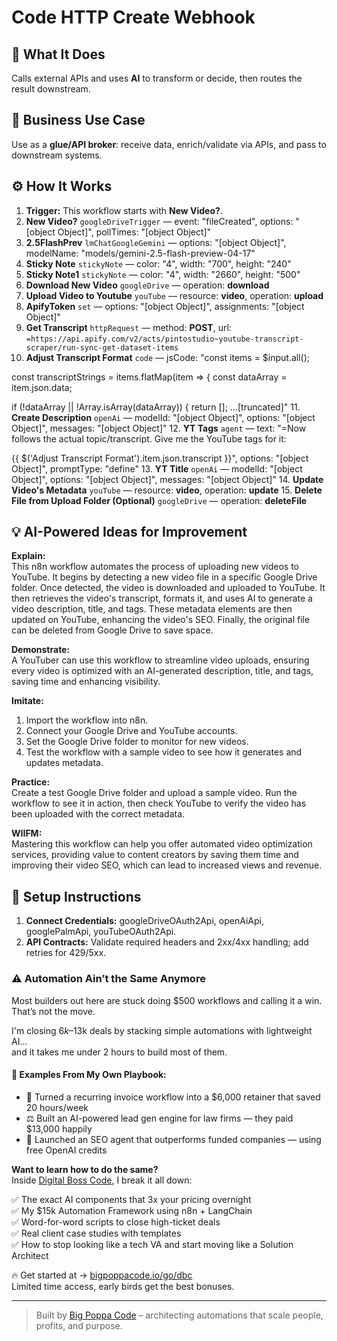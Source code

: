 # Code HTTP Create Webhook
  ## 🚀 What It Does
  Calls external APIs and uses **AI** to transform or decide, then routes the result downstream.
  
  ## 💼 Business Use Case
  Use as a **glue/API broker**: receive data, enrich/validate via APIs, and pass to downstream systems.
  
  ## ⚙️ How It Works
  1. **Trigger:** This workflow starts with **New Video?**.
  2. **New Video?** `googleDriveTrigger` — event: "fileCreated", options: "[object Object]", pollTimes: "[object Object]"
3. **2.5FlashPrev** `lmChatGoogleGemini` — options: "[object Object]", modelName: "models/gemini-2.5-flash-preview-04-17"
4. **Sticky Note** `stickyNote` — color: "4", width: "700", height: "240"
5. **Sticky Note1** `stickyNote` — color: "4", width: "2660", height: "500"
6. **Download New Video** `googleDrive` — operation: **download**
7. **Upload Video to Youtube** `youTube` — resource: **video**, operation: **upload**
8. **ApifyToken** `set` — options: "[object Object]", assignments: "[object Object]"
9. **Get Transcript** `httpRequest` — method: **POST**, url: `=https://api.apify.com/v2/acts/pintostudio~youtube-transcript-scraper/run-sync-get-dataset-items`
10. **Adjust Transcript Format** `code` — jsCode: "const items = $input.all();

const transcriptStrings = items.flatMap(item => {
  const dataArray = item.json.data;

  if (!dataArray || !Array.isArray(dataArray)) {
    return [];
…[truncated]"
11. **Create Description** `openAi` — modelId: "[object Object]", options: "[object Object]", messages: "[object Object]"
12. **YT Tags** `agent` — text: "=Now follows the actual topic/transcript. Give me the YouTube tags for it:

{{ $('Adjust Transcript Format').item.json.transcript }}", options: "[object Object]", promptType: "define"
13. **YT Title** `openAi` — modelId: "[object Object]", options: "[object Object]", messages: "[object Object]"
14. **Update Video's Metadata** `youTube` — resource: **video**, operation: **update**
15. **Delete File from Upload Folder (Optional)** `googleDrive` — operation: **deleteFile**
  
  ## 💡 AI-Powered Ideas for Improvement
  **Explain:**  
This n8n workflow automates the process of uploading new videos to YouTube. It begins by detecting a new video file in a specific Google Drive folder. Once detected, the video is downloaded and uploaded to YouTube. It then retrieves the video's transcript, formats it, and uses AI to generate a video description, title, and tags. These metadata elements are then updated on YouTube, enhancing the video's SEO. Finally, the original file can be deleted from Google Drive to save space.

**Demonstrate:**  
A YouTuber can use this workflow to streamline video uploads, ensuring every video is optimized with an AI-generated description, title, and tags, saving time and enhancing visibility.

**Imitate:**  
1. Import the workflow into n8n.
2. Connect your Google Drive and YouTube accounts.
3. Set the Google Drive folder to monitor for new videos.
4. Test the workflow with a sample video to see how it generates and updates metadata.

**Practice:**  
Create a test Google Drive folder and upload a sample video. Run the workflow to see it in action, then check YouTube to verify the video has been uploaded with the correct metadata.

**WIIFM:**  
Mastering this workflow can help you offer automated video optimization services, providing value to content creators by saving them time and improving their video SEO, which can lead to increased views and revenue.
  
  ## 🔧 Setup Instructions
  1. **Connect Credentials:** googleDriveOAuth2Api, openAiApi, googlePalmApi, youTubeOAuth2Api.
2. **API Contracts:** Validate required headers and 2xx/4xx handling; add retries for 429/5xx.
  
### ⚠️ Automation Ain’t the Same Anymore

Most builders out here are stuck doing $500 workflows and calling it a win.  
That’s not the move.  

I'm closing $6k–$13k deals by stacking simple automations with lightweight AI...  
and it takes me under 2 hours to build most of them.

#### 🧠 Examples From My Own Playbook:
- 🔁 Turned a recurring invoice workflow into a $6,000 retainer that saved 20 hours/week  
- ⚖️ Built an AI-powered lead gen engine for law firms — they paid $13,000 happily  
- 🚀 Launched an SEO agent that outperforms funded companies — using free OpenAI credits  

**Want to learn how to do the same?**  
Inside [Digital Boss Code](https://bigpoppacode.io/go/dbc), I break it all down:

✅ The exact AI components that 3x your pricing overnight  
✅ My $15k Automation Framework using n8n + LangChain  
✅ Word-for-word scripts to close high-ticket deals  
✅ Real client case studies with templates  
✅ How to stop looking like a tech VA and start moving like a Solution Architect  

🔥 Get started at → [bigpoppacode.io/go/dbc](https://bigpoppacode.io/go/dbc)  
Limited time access, early birds get the best bonuses.

---
> Built by [Big Poppa Code](https://bigpoppacode.io) – architecting automations that scale people, profits, and purpose.
  